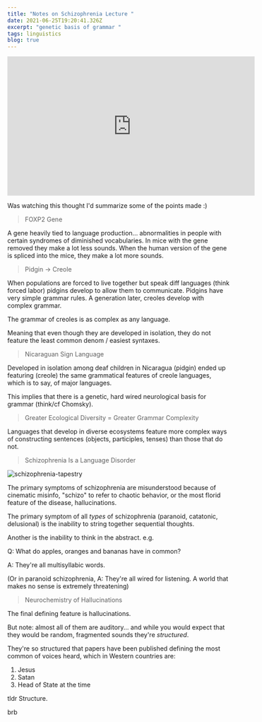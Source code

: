 ```yaml
---
title: "Notes on Schizophrenia Lecture "
date: 2021-06-25T19:20:41.326Z
excerpt: "genetic basis of grammar "
tags: linguistics
blog: true
---
```

<iframe width="560" height="315" src="https://www.youtube.com/embed/nEnklxGAmak" title="YouTube video player" frameborder="0" allow="accelerometer; autoplay; clipboard-write; encrypted-media; gyroscope; picture-in-picture" allowfullscreen></iframe>

Was watching this thought I'd summarize some of the points made :) 

> FOXP2 Gene 

A gene heavily tied to language production... abnormalities in people with certain syndromes of diminished vocabularies. In mice with the gene removed they make a lot less sounds. When the human version of the gene is spliced into the mice, they make a lot more sounds.

> Pidgin -> Creole

When populations are forced to live together but speak diff languages (think forced labor) pidgins develop to allow them to communicate. Pidgins have very simple grammar rules. A generation later, creoles develop with complex grammar. 

The grammar of creoles is as complex as any language. 

Meaning that even though they are developed in isolation, they do not feature the least common denom / easiest syntaxes. 

> Nicaraguan Sign Language

Developed in isolation among deaf children in Nicaragua (pidgin) ended up featuring (creole) the same grammatical features of creole languages, which is to say, of major languages. 

This implies that there is a genetic, hard wired neurological basis for grammar (think/cf Chomsky).

> Greater Ecological Diversity = Greater Grammar Complexity 

Languages that develop in diverse ecosystems feature more complex ways of constructing sentences (objects, participles, tenses) than those that do not. 

> Schizophrenia Is a Language Disorder 

<img src="https://upload.wikimedia.org/wikipedia/commons/b/b2/Cloth_embroidered_by_a_schizophrenia_sufferer.jpg" alt="schizophrenia-tapestry" />

The primary symptoms of schizophrenia are misunderstood because of cinematic misinfo, "schizo" to refer to chaotic behavior, or the most florid feature of the disease, hallucinations.

The primary symptom of all _types_ of schizophrenia (paranoid, catatonic, delusional) is the inability to string together sequential thoughts. 

Another is the inability to think in the abstract. e.g. 

Q: What do apples, oranges and bananas have in common?
 
A: They're all multisyllabic words. 

(Or in paranoid schizophrenia, 
A: They're all wired for listening. A world that makes no sense is extremely threatening) 

> Neurochemistry of Hallucinations 

The final defining feature is hallucinations. 

But note: almost all of them are auditory... and while you would expect that they would be random, fragmented sounds they're *structured*. 

They're so structured that papers have been published defining the most common of voices heard, which in Western countries are: 

1. Jesus 
2. Satan 
3. Head of State at the time

tldr Structure. 

brb



 